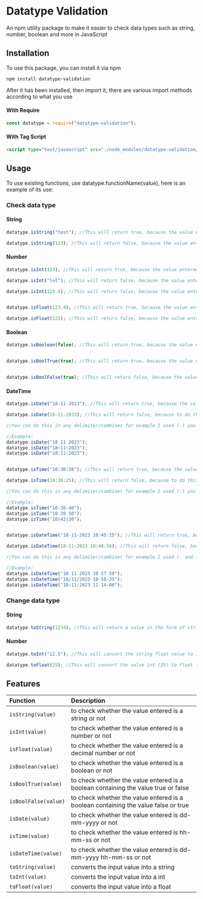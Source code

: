 
# Datatype Validation

An npm utility package to make it easier to check data types such as string, number, boolean and more in JavaScript

## Installation
To use this package, you can install it via npm

```console
npm install datatype-validation
```

After it has been installed, then import it, there are various import methods according to what you use

#### With Require
```javascript
const datatype = require("datatype-validation");
```

#### With Tag Script
```html
<script type="text/javascript" src="./node_modules/datatype-validation/build/datatype.js"></script>
```

## Usage
To use existing functions, use datatype.functionName(value), here is an example of its use:


### Check data type

#### String
```javascript
datatype.isString("test"); //This will return true, because the value entered is a string

datatype.isString(123); //This will return false, because the value entered is not a string but a number
```

#### Number
```javascript
datatype.isInt(123); //This will return true, because the value entered is a number

datatype.isInt("lol"); //This will return false, because the value entered is a string, not a number

datatype.isInt(123.4); //This will return false, because the value entered is a decimal number, not an integer number


datatype.isFloat(123.4); //This will return true, because the value entered is a decimal number

datatype.isFloat(123); //This will return false, because the value entered is not a decimal number but an integer number
```

#### Boolean 
```javascript
datatype.isBoolean(false); //This will return true, because the value entered is a boolean, not a string or number


datatype.isBoolTrue(true); //This will return true, because the value entered is a boolean that contains the value true not false


datatype.isBoolFalse(true); //This will return false, because the value entered is a boolean that contains the value true, not false
```

#### DateTime
```javascript
datatype.isDate("18-11-2023"); //This will return true, because the value entered is in date format

datatype.isDate(18-11-2023); //This will return false, because to do this it must be in string format

//You can do this in any delimiter/combiner for example I used (-) you can also use spaces or whatever you think is suitable

//Example:
datatype.isDate("18 11 2023");
datatype.isDate("18~11~2023");
datatype.isDate("18:11:2023");


datatype.isTime("10:30:58"); //This will return true, because the value entered is in time format

datatype.isTime(10:36:25); //This will return false, because to do this it must be in string format

//You can do this in any delimiter/combiner for example I used (:) you can also use spaces or whatever you think is suitable

//Example:
datatype.isTime("10-38-40"); 
datatype.isTime("10 39 50"); 
datatype.isTime("10|42|30"); 


datatype.isDateTime("18-11-2023 10:45:15"); //This will return true, because the value entered is in date and time format

datatype.isDateTime(18-11-2023 10:48:56); //This will return false, because to do this it must be in string format

//You can do this in any delimiter/combiner for example I used (- and :) you can also use spaces or whatever you think is suitable

//Example:
datatype.isDateTime("18 11 2023 10 57 59");
datatype.isDateTime("18/11/2023 10-58-35");
datatype.isDateTime("18:11:2023 11-14-06");
```


### Change data type
#### String
```javascript
datatype.toString(1234); //This will return a value in the form of string "1234"
```

#### Number
```javascript
datatype.toInt("12.5"); //This will convert the string float value to int (12)

datatype.toFloat(25); //This will convert the value int (25) to float (25.0)
```
## Features
| Function               | Description                                      |
| :--------------------- | :----------------------------------------------- |
| `isString(value)`      | to check whether the value entered is a string or not |
| `isInt(value)`         | to check whether the value entered is a number or not |
| `isFloat(value)`       | to check whether the value entered is a decimal number or not |
| `isBoolean(value)`     | to check whether the value entered is a boolean or not |
| `isBoolTrue(value)`    | to check whether the value entered is a boolean containing the value true or false |
| `isBoolFalse(value)`   | to check whether the value entered is a boolean containing the value false or true |
| `isDate(value)`        | to check whether the value entered is dd-mm-yyyy or not |
| `isTime(value)`        | to check whether the value entered is hh-mm-ss or not |
| `isDateTime(value)`    | to check whether the value entered is dd-mm-yyyy hh-mm-ss or not |
| `toString(value)`      | converts the input value into a string |
| `toInt(value)`         | converts the input value into a int |
| `toFloat(value)`       | converts the input value into a float |
